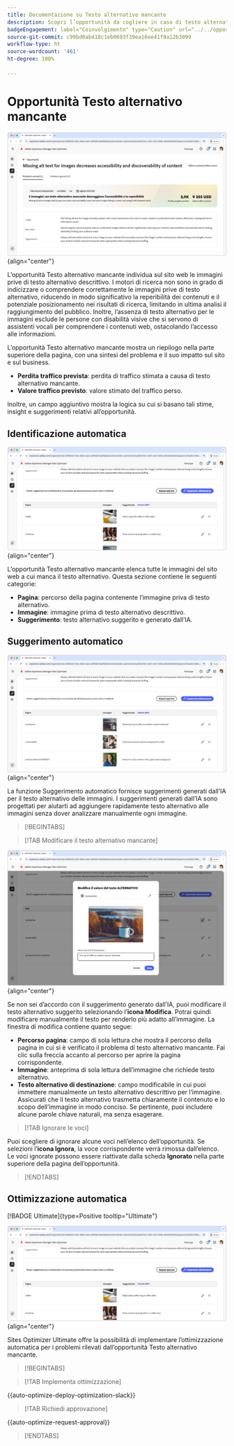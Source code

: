 ```yaml
---
title: Documentazione su Testo alternativo mancante
description: Scopri l’opportunità da cogliere in caso di testo alternativo mancante e come utilizzarla per migliorare il coinvolgimento sul tuo sito web.
badgeEngagement: label="Coinvolgimento" type="Caution" url="../../opportunity-types/engagement.md" tooltip="Coinvolgimento"
source-git-commit: c99bd0ab418c1eb0693f39ea16ee41f8a1263099
workflow-type: ht
source-wordcount: '461'
ht-degree: 100%

---
```



# Opportunità Testo alternativo mancante

![Opportunità Testo alternativo mancante](./assets/missing-alt-text/hero.png){align="center"}

L’opportunità Testo alternativo mancante individua sul sito web le immagini prive di testo alternativo descrittivo. I motori di ricerca non sono in grado di indicizzare o comprendere correttamente le immagini prive di testo alternativo, riducendo in modo significativo la reperibilità dei contenuti e il potenziale posizionamento nei risultati di ricerca, limitando in ultima analisi il raggiungimento del pubblico. Inoltre, l’assenza di testo alternativo per le immagini esclude le persone con disabilità visive che si servono di assistenti vocali per comprendere i contenuti web, ostacolando l’accesso alle informazioni.

L’opportunità Testo alternativo mancante mostra un riepilogo nella parte superiore della pagina, con una sintesi del problema e il suo impatto sul sito e sul business.

* **Perdita traffico prevista**: perdita di traffico stimata a causa di testo alternativo mancante.
* **Valore traffico previsto**: valore stimato del traffico perso.

Inoltre, un campo aggiuntivo mostra la logica su cui si basano tali stime, insight e suggerimenti relativi all’opportunità.

## Identificazione automatica

![Identificazione automatica di testo alternativo mancante](./assets/missing-alt-text/auto-identify.png){align="center"}

L’opportunità Testo alternativo mancante elenca tutte le immagini del sito web a cui manca il testo alternativo. Questa sezione contiene le seguenti categorie:

* **Pagina**: percorso della pagina contenente l’immagine priva di testo alternativo.
* **Immagine**: immagine prima di testo alternativo descrittivo.
* **Suggerimento**: testo alternativo suggerito e generato dall’IA.

## Suggerimento automatico

![Suggerimento automatico per testo alternativo mancante](./assets/missing-alt-text/auto-suggest.png){align="center"}

La funzione Suggerimento automatico fornisce suggerimenti generati dall’IA per il testo alternativo delle immagini. I suggerimenti generati dall’IA sono progettati per aiutarti ad aggiungere rapidamente testo alternativo alle immagini senza dover analizzare manualmente ogni immagine.

>[!BEGINTABS]

>[!TAB Modificare il testo alternativo mancante]

![Modificare il testo alternativo mancante](./assets/missing-alt-text/edit-alt-text-value.png){align="center"}

Se non sei d’accordo con il suggerimento generato dall’IA, puoi modificare il testo alternativo suggerito selezionando l’**icona Modifica**. Potrai quindi modificare manualmente il testo per renderlo più adatto all’immagine. La finestra di modifica contiene quanto segue:

* **Percorso pagina**: campo di sola lettura che mostra il percorso della pagina in cui si è verificato il problema di testo alternativo mancante. Fai clic sulla freccia accanto al percorso per aprire la pagina corrispondente.
* **Immagine**: anteprima di sola lettura dell’immagine che richiede testo alternativo.
* **Testo alternativo di destinazione**: campo modificabile in cui puoi immettere manualmente un testo alternativo descrittivo per l’immagine. Assicurati che il testo alternativo trasmetta chiaramente il contenuto e lo scopo dell’immagine in modo conciso. Se pertinente, puoi includere alcune parole chiave naturali, ma senza esagerare.

>[!TAB Ignorare le voci]

Puoi scegliere di ignorare alcune voci nell’elenco dell’opportunità. Se selezioni l’**icona Ignora**, la voce corrispondente verrà rimossa dall’elenco. Le voci ignorate possono essere riattivate dalla scheda **Ignorato** nella parte superiore della pagina dell’opportunità.

>[!ENDTABS]

## Ottimizzazione automatica

[!BADGE Ultimate]{type=Positive tooltip="Ultimate"}

![Ottimizzazione automatica per testo alternativo mancante](./assets/missing-alt-text/auto-optimize.png){align="center"}

Sites Optimizer Ultimate offre la possibilità di implementare l’ottimizzazione automatica per i problemi rilevati dall’opportunità Testo alternativo mancante. <!--- TBD-need more in-depth and opportunity specific information here. What does the auto-optimization do?-->

>[!BEGINTABS]

>[!TAB Implementa ottimizzazione]

{{auto-optimize-deploy-optimization-slack}}

>[!TAB Richiedi approvazione]

{{auto-optimize-request-approval}}

>[!ENDTABS]
